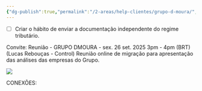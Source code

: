 ```yaml
---
{"dg-publish":true,"permalink":"/2-areas/help-clientes/grupo-d-moura/","dgPassFrontmatter":true,"created":"2025-09-12T11:13:42.220-03:00","updated":"2025-09-23T16:44:27.007-03:00"}
---
```


- [ ] Criar o hábito de enviar a documentação independente do regime tributário.


Convite: Reunião - GRUPO DMOURA - sex. 26 set. 2025 3pm - 4pm (BRT) (Lucas Rebouças - Control)
Reunião online de migração para apresentação das análises das empresas do Grupo.

![](https://lh3.googleusercontent.com/a-/ALV-UjVqv9mZ10MueHS4UsvRHxT048dXNHWAkcuhGBsaO5O4Z2QKZMV2=s40-p)


CONEXÕES:






